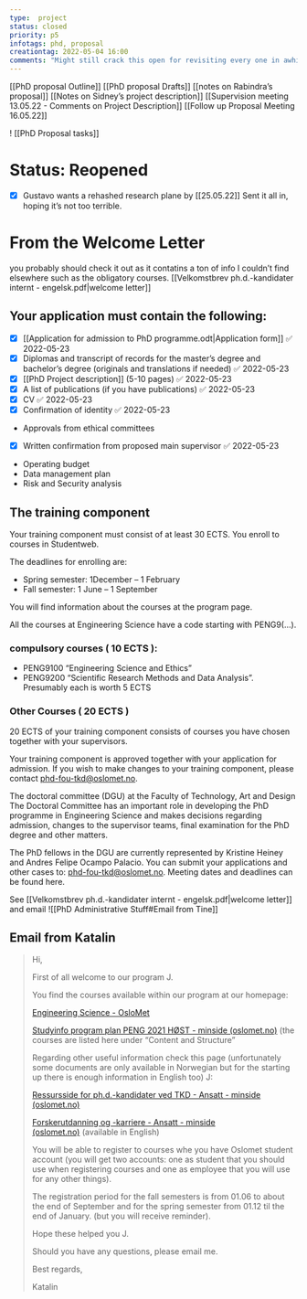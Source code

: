 ```yaml
---
type:  project
status: closed 
priority: p5
infotags: phd, proposal
creationtag: 2022-05-04 16:00
comments: "Might still crack this open for revisiting every one in awhile"
---
```

[[PhD proposal Outline]]
[[PhD proposal Drafts]]
[[notes on Rabindra’s proposal]]
[[Notes on Sidney’s project description]]
[[Supervision meeting 13.05.22 - Comments on Project Description]]
[[Follow up Proposal Meeting 16.05.22]]

 ! [[PhD Proposal tasks]]

# Status: Reopened
- [x] Gustavo wants a rehashed research plane by [[25.05.22]]
Sent it all in, hoping it’s not too terrible.

# From the Welcome Letter
you probably should check it out as it contatins a ton of info I couldn’t find elsewhere such as the obligatory courses.
[[Velkomstbrev ph.d.-kandidater internt - engelsk.pdf|welcome letter]]
## Your application must contain the following: 
- [x] [[Application for admission to PhD programme.odt|Application form]] ✅ 2022-05-23
- [x] Diplomas and transcript of records for the master’s degree and bachelor’s degree (originals and translations if needed) ✅ 2022-05-23
- [x] [[PhD Project description]] (5-10 pages) ✅ 2022-05-23
- [x] A list of publications (if you have publications) ✅ 2022-05-23
- [x] CV ✅ 2022-05-23
- [x] Confirmation of identity ✅ 2022-05-23
- Approvals from ethical committees
- [x] Written confirmation from proposed main supervisor ✅ 2022-05-23
- Operating budget
- Data management plan
- Risk and Security analysis

## The training component 
Your training component must consist of at least 30 ECTS. You enroll to courses in Studentweb. 

The deadlines for enrolling are: 
- Spring semester: 1December – 1 February 
- Fall semester: 1 June – 1 September 

 You will find information about the courses at the program page. 
 
 All the courses at Engineering Science have a code starting with PENG9(…). 

 ### compulsory courses ( 10 ECTS ): 
 - PENG9100 “Engineering Science and Ethics” 
 - PENG9200 “Scientific Research Methods and Data Analysis”. 
 Presumably each is worth 5 ECTS

### Other Courses ( 20 ECTS )
20 ECTS of your training component consists of courses you have chosen together with your supervisors. 

Your training component is approved together with your application for admission. If you wish to make changes to your training component, please contact phd-fou-tkd@oslomet.no. 

The doctoral committee (DGU) at the Faculty of Technology, Art and Design The Doctoral Committee has an important role in developing the PhD programme in Engineering Science and makes decisions regarding admission, changes to the supervisor teams, final examination for the PhD degree and other matters. 

The PhD fellows in the DGU are currently represented by Kristine Heiney and Andres Felipe Ocampo Palacio. You can submit your applications and other cases to: phd-fou-tkd@oslomet.no. Meeting dates and deadlines can be found here.


See [[Velkomstbrev ph.d.-kandidater internt - engelsk.pdf|welcome letter]] and email
![[PhD Administrative Stuff#Email from Tine]]

## Email from Katalin
> Hi,
> 
> First of all welcome to our program J.
> 
> You find the courses available within our program at our homepage:
> 
> [Engineering Science - OsloMet](https://www.oslomet.no/en/study/tkd/engineering-science-phd)
> 
> [Studyinfo program plan PENG 2021 HØST - minside (oslomet.no)](https://student.oslomet.no/en/studier/-/studieinfo/programplan/PENG/2021/H%C3%98ST) (the courses are listed here under “Content and Structure”
> 
> Regarding other useful information check this page (unfortunately some documents are only available in Norwegian but for the starting up there is enough information in English too) J:
> 
> [Ressursside for ph.d.-kandidater ved TKD - Ansatt - minside (oslomet.no)](https://ansatt.oslomet.no/ressursside-for-phd-kandidater-ved-tkd1)
> 
> [Forskerutdanning og -karriere - Ansatt - minside (oslomet.no)](https://ansatt.oslomet.no/en/forskerutdanning-phd) (available in English)
> 
> You will be able to register to courses whe you have Oslomet student account (you will get two accounts: one as student that you should use when registering courses and one as employee that you will use for any other things).
> 
> The registration period for the fall semesters is from 01.06 to about the end of September and for the spring semester from 01.12 til the end of January. (but you will receive reminder).
> 
> Hope these helped you J.
> 
> Should you have any questions, please email me.
> 
> Best regards,
> 
> Katalin